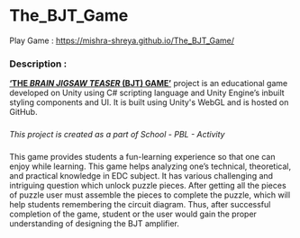 # The_BJT_Game
 
Play Game : https://mishra-shreya.github.io/The_BJT_Game/


### Description :
**[‘THE _BRAIN JIGSAW TEASER_ (BJT) GAME’](https://mishra-shreya.github.io/The_BJT_Game/index.html)**  project is an educational game developed on Unity using C# scripting language and Unity Engine’s inbuilt styling components and UI. It is built using Unity's WebGL and is hosted on GitHub.
###
_This project is created as a part of School - PBL - Activity_
###
This game provides students a fun-learning experience so that one can enjoy while learning. This game helps analyzing one’s technical, theoretical, and practical knowledge in EDC subject. It has various challenging and intriguing question which unlock puzzle pieces. After getting all the pieces of puzzle user must assemble the pieces to complete the puzzle, which will help students remembering the circuit diagram. Thus, after successful completion of the game, student or the user would gain the proper understanding of designing the BJT amplifier.


